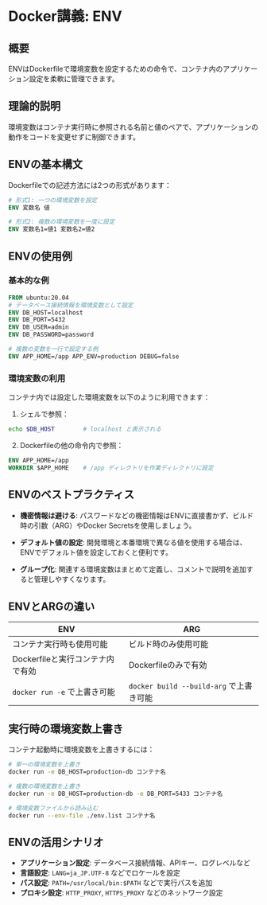 # Docker講義: ENV

## 概要
ENVはDockerfileで環境変数を設定するための命令で、コンテナ内のアプリケーション設定を柔軟に管理できます。

## 理論的説明
環境変数はコンテナ実行時に参照される名前と値のペアで、アプリケーションの動作をコードを変更せずに制御できます。

## ENVの基本構文

Dockerfileでの記述方法には2つの形式があります：

```dockerfile
# 形式1: 一つの環境変数を設定
ENV 変数名 値

# 形式2: 複数の環境変数を一度に設定
ENV 変数名1=値1 変数名2=値2
```

## ENVの使用例

### 基本的な例
```dockerfile
FROM ubuntu:20.04
# データベース接続情報を環境変数として設定
ENV DB_HOST=localhost
ENV DB_PORT=5432
ENV DB_USER=admin
ENV DB_PASSWORD=password

# 複数の変数を一行で設定する例
ENV APP_HOME=/app APP_ENV=production DEBUG=false
```

### 環境変数の利用

コンテナ内では設定した環境変数を以下のように利用できます：

1. シェルで参照：
```bash
echo $DB_HOST        # localhost と表示される
```

2. Dockerfileの他の命令内で参照：
```dockerfile
ENV APP_HOME=/app
WORKDIR $APP_HOME    # /app ディレクトリを作業ディレクトリに設定
```

## ENVのベストプラクティス

- **機密情報は避ける**: パスワードなどの機密情報はENVに直接書かず、ビルド時の引数（ARG）やDocker Secretsを使用しましょう。

- **デフォルト値の設定**: 開発環境と本番環境で異なる値を使用する場合は、ENVでデフォルト値を設定しておくと便利です。

- **グループ化**: 関連する環境変数はまとめて定義し、コメントで説明を追加すると管理しやすくなります。

## ENVとARGの違い

| ENV | ARG |
|-----|-----|
| コンテナ実行時も使用可能 | ビルド時のみ使用可能 |
| Dockerfileと実行コンテナ内で有効 | Dockerfileのみで有効 |
| `docker run -e` で上書き可能 | `docker build --build-arg` で上書き可能 |

## 実行時の環境変数上書き

コンテナ起動時に環境変数を上書きするには：

```bash
# 単一の環境変数を上書き
docker run -e DB_HOST=production-db コンテナ名

# 複数の環境変数を上書き
docker run -e DB_HOST=production-db -e DB_PORT=5433 コンテナ名

# 環境変数ファイルから読み込む
docker run --env-file ./env.list コンテナ名
```

## ENVの活用シナリオ

- **アプリケーション設定**: データベース接続情報、APIキー、ログレベルなど
- **言語設定**: `LANG=ja_JP.UTF-8` などでロケールを設定
- **パス設定**: `PATH=/usr/local/bin:$PATH` などで実行パスを追加
- **プロキシ設定**: `HTTP_PROXY`, `HTTPS_PROXY` などのネットワーク設定
